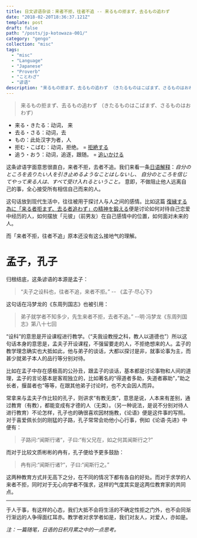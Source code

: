 ```yaml
---
title: 日文谚语杂谈：来者不拒，往者不追 -- 来るもの拒まず、去るもの追わず
date: "2018-02-20T18:36:37.121Z"
template: post
draft: false
path: "/posts/jp-kotowaza-001/"
category: "gengo"
collection: "misc"
tags:
  - "misc"
  - "Language"
  - "Japanese"
  - "Proverb"
  - "ことわざ"
  - "谚语"
description: "来るもの拒まず、去るもの追わず （きたるものはこばまず、さるものはおわず）"
---
```



>来るもの拒まず、去るもの追わず
（きたるものはこばまず、さるものはおわず）

- 来る・きたる：动词， 来
- 去る・さる：动词，去
- もの：此处汉字为者，人
- 拒む・こばむ：动词，拒绝。 = [拒絶する](https://ejje.weblio.jp/content/%E6%8B%92%E7%B5%B6%E3%81%99%E3%82%8B "拒絶するの英語")
- 追う・おう：动词，追逐，跟随。 = [追いかける](https://ejje.weblio.jp/content/%E8%BF%BD%E3%81%84%E3%81%8B%E3%81%91%E3%82%8B "追いかけるの英語")

这条谚语字面意思很直白，来者不拒，去者不追。我们来看一条[日语解释](http://kotowaza.avaloky.com/pv_fre22_01.html)：*自分のところを去りたい人を引き止めるようなことはしないし、 自分のところを信じてやって来る人は、すべて受け入れるということ。* 意即，不做阻止他人远离自己的事，全心接受所有相信自己而来的人。

这句话放到现代生活中，往往被用于探讨人与人之间的感情。比如这篇 [復縁する為に「来る者拒まず、去る者追わず」の精神を鍛える](https://u-rennai.jp/contents/report/261/)便是讨论如何对待自己恋爱中经历的人，如何摆放「元彼」（前男友）在自己感情中的位置，如何面对未来的人。

而「来者不拒，往者不追」原本还没有这么接地气的理解。

# 孟子，孔子
归根结底，这条谚语的本源是孟子：
> “夫子之设科也，往者不追，来者不拒。” -- 《孟子·尽心下》

这句话在冯梦龙的《东周列国志》也被引用：
> 弟子就学者不知多少，先生来者不拒，去者不追。” --明·冯梦龙《东周列国志》第八十七回

“设科”的意思是开设课程进行教学。（“夫我设教授之科，教人以道德也”）所以这句话本身的意思是，孟夫子开设课程，不强留要走的人，不拒绝想来的人。孟子的教学理念确实也大抵如此，他与弟子的谈话，大都以探讨是非，就事论事为主，而甚少就弟子本人的品行等分别对待。

比如在孟子中存在感极高的公孙丑，跟孟子的谈话，基本都是讨论事物和人间的道理，孟子的言论基本是客观独立的，比如著名的“得道者多助，失道者寡助”，”助之长者，揠苗者也“等等，在跟其他弟子讨论时，也不大会因人而异。

常拿来与孟夫子作比较的孔子，则讲求“有教无类”，意思是说，人本来有差别，通过教育（有教），都能变成有才德的人（无类）。（另一种说法，是说不分别对待人进行教育）不论怎样，孔子也的确很喜欢因材施教，《论语》便是这件事的写照。对于喜爱佩长剑的刚猛的子路，孔子常常会劝他小心行事，例如《论语·先进》中便有：
>子路问:“闻斯行诸“，子曰:“有父兄在，如之何其闻斯行之?”

而对于比较文质彬彬的冉有，孔子便给予更多鼓励：
>冉有问:“闻斯行诸?“，子曰:“闻斯行之。”

这两种教育方式并无高下之分，在不同的情况下都有各自的好处。而对于求学的人来者不拒，同时对于无心向学者不强求，这样的气度其实是这两位教育家的共同点。

----

于人于事，有这样的心态，我们大抵不会将生活的不确定性拒之门外，也不会同渐行渐远的人争得面红耳赤。教学者对求学者如是，我们对友人，对爱人，亦如是。

*注：一篇随笔，日语的日积月累之中的一点思考。*
